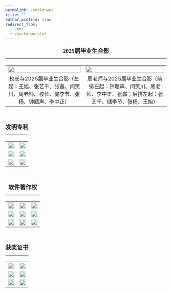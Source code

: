 ```yaml
---
permalink: /markdown/
title: ""
author_profile: true
redirect_from: 
  - /md/
  - /markdown.html
---
```


<table style="width: 100%; text-align: center;">
  <tr>
    <th colspan="2" style="font-size: 1.5em; padding: 10px 0;">
      <caption><font face="微软雅黑" size=4><b>2025届毕业生合影</b></font></caption>
    </th>
  </tr>
  <tr>
    <td>
      <img src="https://hpc-neau.github.io/zhoucj/images/IMG_5637.JPG" style="max-width: 100%; height: auto; width: 100%; max-width: 1200px;">
    </td>
    <td>
      <img src="https://hpc-neau.github.io/zhoucj/images/IMG_5645.JPG" style="max-width: 100%; height: auto; width: 100%; max-width: 1200px;">
    </td>
  </tr>
  <tr>
    <td>
      校长与2025届毕业生合影（左起：王旭、张艺千、张鑫、闫笑川、周老师、校长、储李节、张杨、钟题声、李中正）
    </td>
    <td>
      周老师与2025届毕业生合影（前排左起：钟题声、闫笑川、周老师、李中正、张鑫；后排左起：张艺千、储李节、张杨、王旭）
    </td>
  </tr>
</table>

<br>

<table style="width: 100%; text-align: center;">
  <tr>
    <th colspan="2" style="font-size: 1.5em; padding: 10px 0;">
      <caption><font face="微软雅黑" size=4><b>发明专利</b></font></caption>
    </th>
  </tr>
  <tr>
    <td>
      <img src="https://hpc-neau.github.io/zhoucj/images/ZL_DCGAN.png" style="max-width: 100%; height: auto; width: 100%; max-width: 1200px;">
    </td>
    <td>
      <img src="https://hpc-neau.github.io/zhoucj/images/ZL_DRAE_SVM.png" style="max-width: 100%; height: auto; width: 100%; max-width: 1200px;">
    </td>
  </tr>
  <tr>
    <td>
      <img src="https://hpc-neau.github.io/zhoucj/images/ZL_finegrain.png" style="max-width: 100%; height: auto; width: 100%; max-width: 1200px;">
    </td>
    <td>
      <img src="https://hpc-neau.github.io/zhoucj/images/ZL_RAML.png" style="max-width: 100%; height: auto; width: 100%; max-width: 1200px;">
    </td>
  </tr>
  <tr>
    <td>
      <img src="https://hpc-neau.github.io/zhoucj/images/ZL_transformer.png" style="max-width: 100%; height: auto; width: 100%; max-width: 1200px;">
    </td>
    <td>
      <img src="https://hpc-neau.github.io/zhoucj/images/ZL.png" style="max-width: 100%; height: auto; width: 100%; max-width: 1200px;">
    </td>
  </tr>
</table>

<br>

<table style="width: 100%; text-align: center;">
  <tr>
    <th colspan="4" style="font-size: 1.5em; padding: 10px 0;">
      <caption><font face="微软雅黑" size=4><b>软件著作权</b></font></caption>
    </th>
  </tr>
  <tr>
    <td><img src="https://hpc-neau.github.io/zhoucj/images/RZ_01.jpg" style="width: 100%; max-width: 1200px; height: auto;"></td>
    <td><img src="https://hpc-neau.github.io/zhoucj/images/RZ_02.jpg" style="width: 100%; max-width: 1200px; height: auto;"></td>
    <td><img src="https://hpc-neau.github.io/zhoucj/images/RZ_03.jpg" style="width: 100%; max-width: 1200px; height: auto;"></td>
  </tr>
  <tr>
    <td><img src="https://hpc-neau.github.io/zhoucj/images/RZ_04.jpg" style="width: 100%; max-width: 1200px; height: auto;"></td>
    <td><img src="https://hpc-neau.github.io/zhoucj/images/RZ_05.jpg" style="width: 100%; max-width: 1200px; height: auto;"></td>
    <td><img src="https://hpc-neau.github.io/zhoucj/images/RZ_06.jpg" style="width: 100%; max-width: 1200px; height: auto;"></td>
  </tr>
   <tr>
    <td><img src="https://hpc-neau.github.io/zhoucj/images/RZ_07.jpg" style="width: 100%; max-width: 1200px; height: auto;"></td>
    <td><img src="https://hpc-neau.github.io/zhoucj/images/RZ_08.jpg" style="width: 100%; max-width: 1200px; height: auto;"></td>
    <td><img src="https://hpc-neau.github.io/zhoucj/images/RZ_09.jpg" style="width: 100%; max-width: 1200px; height: auto;"></td>
  </tr>
</table>

<br>

<table style="width: 100%; text-align: center;">
  <tr>
    <th colspan="3" style="font-size: 1.5em; padding: 10px 0;">
      <caption><font face="微软雅黑" size=4><b>获奖证书</b></font></caption>
    </th>
  </tr>
  <tr>
    <td><img src="https://hpc-neau.github.io/zhoucj/images/award_1.jpg" style="width: 100%; max-width: 1200px; height: auto;"></td>
    <td><img src="https://hpc-neau.github.io/zhoucj/images/award_2.jpg" style="width: 100%; max-width: 1200px; height: auto;"></td>
  </tr>
  <tr>
    <td><img src="https://hpc-neau.github.io/zhoucj/images/award_3.jpg" style="width: 100%; max-width: 1200px; height: auto;"></td>
    <td><img src="https://hpc-neau.github.io/zhoucj/images/award_4.jpg" style="width: 100%; max-width: 1200px; height: auto;"></td>
  </tr>
   <tr>
    <td><img src="https://hpc-neau.github.io/zhoucj/images/award_5.jpg" style="width: 100%; max-width: 1200px; height: auto;"></td>
    <td><img src="https://hpc-neau.github.io/zhoucj/images/award_6.jpg" style="width: 100%; max-width: 1200px; height: auto;"></td>
  </tr>
</table>

